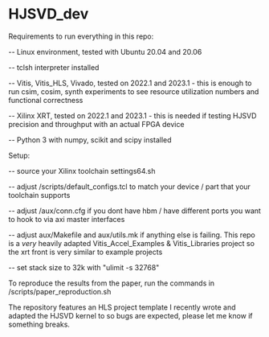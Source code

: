 # HJSVD_dev

Requirements to run everything in this repo:


-- Linux environment, tested with Ubuntu 20.04 and 20.06

-- tclsh interpreter installed

-- Vitis, Vitis_HLS, Vivado, tested on 2022.1 and 2023.1 - this is enough to run csim, cosim, synth experiments to see resource utilization numbers and functional correctness

-- Xilinx XRT, tested on 2022.1 and 2023.1 - this is needed if testing HJSVD precision and throughput with an actual FPGA device

-- Python 3 with numpy, scikit and scipy installed



Setup:


-- source your Xilinx toolchain settings64.sh

-- adjust /scripts/default_configs.tcl to match your device / part that your toolchain supports

-- adjust /aux/conn.cfg if you dont have hbm / have different ports you want to hook to via axi master interfaces

-- adjust aux/Makefile and aux/utils.mk if anything else is failing. This repo is a *very* heavily adapted Vitis_Accel_Examples & Vitis_Libraries project so the xrt front is very similar to example projects

-- set stack size to 32k with "ulimit -s 32768"


To reproduce the results from the paper, run the commands in /scripts/paper_reproduction.sh

The repository features an HLS project template I recently wrote and adapted the HJSVD kernel to so bugs are expected, please let me know if something breaks.
